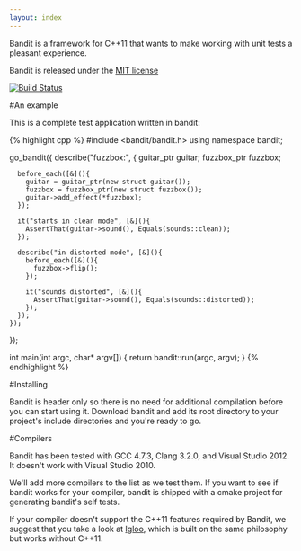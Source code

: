 ```yaml
---
layout: index
---
```

Bandit is a framework for C++11 that wants to make working with unit tests a 
pleasant experience.

Bandit is released under the 
[MIT license](https://github.com/joakimkarlsson/bandit/blob/master/LICENSE.md)

[![Build Status](https://travis-ci.org/joakimkarlsson/bandit.png)](https://travis-ci.org/joakimkarlsson/bandit)

#An example

This is a complete test application written in bandit:

{% highlight cpp %}
#include <bandit/bandit.h>
using namespace bandit;

go_bandit([](){
    describe("fuzzbox:", [](){
      guitar_ptr guitar;
      fuzzbox_ptr fuzzbox;

      before_each([&](){
        guitar = guitar_ptr(new struct guitar());
        fuzzbox = fuzzbox_ptr(new struct fuzzbox());
        guitar->add_effect(*fuzzbox);
      });

      it("starts in clean mode", [&](){
        AssertThat(guitar->sound(), Equals(sounds::clean));
      });

      describe("in distorted mode", [&](){
        before_each([&](){
          fuzzbox->flip();
        });

        it("sounds distorted", [&](){
          AssertThat(guitar->sound(), Equals(sounds::distorted));
        });
      });
    });
});

int main(int argc, char* argv[])
{
  return bandit::run(argc, argv);
}
{% endhighlight %}

#Installing

Bandit is header only so there is no need for additional compilation before you
can start using it. Download bandit and add its root directory to your project's
include directories and you're ready to go.

#Compilers

Bandit has been tested with GCC 4.7.3, Clang 3.2.0, and Visual Studio 2012. It 
doesn't work with Visual Studio 2010. 

We'll add more compilers to the list as we test them. If you want to see if 
bandit works for your compiler, bandit is shipped with a cmake project for 
generating bandit's self tests. 

If your compiler doesn't support the C++11 features required by Bandit, we 
suggest that you take a look at [Igloo](http://igloo-testing.org), which is 
built on the same philosophy but works without C++11.

